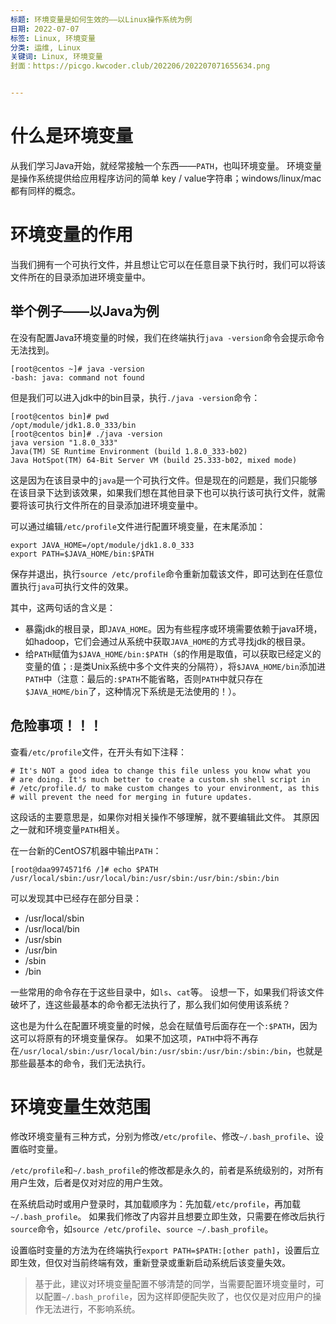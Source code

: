 ```yaml
---
标题: 环境变量是如何生效的——以Linux操作系统为例
日期: 2022-07-07
标签: Linux, 环境变量
分类: 运维, Linux
关键词: Linux, 环境变量
封面：https://picgo.kwcoder.club/202206/202207071655634.png


---
```


# 什么是环境变量

从我们学习Java开始，就经常接触一个东西——`PATH`，也叫环境变量。
环境变量是操作系统提供给应用程序访问的简单 key / value字符串；windows/linux/mac都有同样的概念。

# 环境变量的作用

当我们拥有一个可执行文件，并且想让它可以在任意目录下执行时，我们可以将该文件所在的目录添加进环境变量中。

## 举个例子——以Java为例

在没有配置Java环境变量的时候，我们在终端执行`java -version`命令会提示命令无法找到。
```shell
[root@centos ~]# java -version
-bash: java: command not found
```

但是我们可以进入jdk中的bin目录，执行`./java -version`命令：
```shell
[root@centos bin]# pwd
/opt/module/jdk1.8.0_333/bin
[root@centos bin]# ./java -version
java version "1.8.0_333"
Java(TM) SE Runtime Environment (build 1.8.0_333-b02)
Java HotSpot(TM) 64-Bit Server VM (build 25.333-b02, mixed mode)
```

这是因为在该目录中的`java`是一个可执行文件。但是现在的问题是，我们只能够在该目录下达到该效果，如果我们想在其他目录下也可以执行该可执行文件，就需要将该可执行文件所在的目录添加进环境变量中。

可以通过编辑`/etc/profile`文件进行配置环境变量，在末尾添加：
```shell
export JAVA_HOME=/opt/module/jdk1.8.0_333
export PATH=$JAVA_HOME/bin:$PATH
```
保存并退出，执行`source /etc/profile`命令重新加载该文件，即可达到在任意位置执行`java`可执行文件的效果。

其中，这两句话的含义是：
- 暴露jdk的根目录，即`JAVA_HOME`。因为有些程序或环境需要依赖于java环境，如hadoop，它们会通过从系统中获取`JAVA_HOME`的方式寻找jdk的根目录。
- 给`PATH`赋值为`$JAVA_HOME/bin:$PATH`（`$`的作用是取值，可以获取已经定义的变量的值；`:`是类Unix系统中多个文件夹的分隔符），将`$JAVA_HOME/bin`添加进`PATH`中（注意：最后的`:$PATH`不能省略，否则`PATH`中就只存在`$JAVA_HOME/bin`了，这种情况下系统是无法使用的！）。


## 危险事项！！！

查看`/etc/profile`文件，在开头有如下注释：
```shell
# It's NOT a good idea to change this file unless you know what you
# are doing. It's much better to create a custom.sh shell script in
# /etc/profile.d/ to make custom changes to your environment, as this
# will prevent the need for merging in future updates.
```
这段话的主要意思是，如果你对相关操作不够理解，就不要编辑此文件。
其原因之一就和环境变量`PATH`相关。

在一台新的CentOS7机器中输出`PATH`：
```shell
[root@daa9974571f6 /]# echo $PATH
/usr/local/sbin:/usr/local/bin:/usr/sbin:/usr/bin:/sbin:/bin
```
可以发现其中已经存在部分目录：
- /usr/local/sbin
- /usr/local/bin
- /usr/sbin
- /usr/bin
- /sbin
- /bin

一些常用的命令存在于这些目录中，如`ls`、`cat`等。
设想一下，如果我们将该文件破坏了，连这些最基本的命令都无法执行了，那么我们如何使用该系统？

这也是为什么在配置环境变量的时候，总会在赋值号后面存在一个`:$PATH`，因为这可以将原有的环境变量保存。
如果不加这项，`PATH`中将不再存在`/usr/local/sbin:/usr/local/bin:/usr/sbin:/usr/bin:/sbin:/bin`，也就是那些最基本的命令，我们无法执行。

# 环境变量生效范围

修改环境变量有三种方式，分别为修改`/etc/profile`、修改`~/.bash_profile`、设置临时变量。

`/etc/profile`和`~/.bash_profile`的修改都是永久的，前者是系统级别的，对所有用户生效，后者是仅对对应的用户生效。

在系统启动时或用户登录时，其加载顺序为：先加载`/etc/profile`，再加载`~/.bash_profile`。
如果我们修改了内容并且想要立即生效，只需要在修改后执行`source`命令，如`source /etc/profile`、`source ~/.bash_profile`。

设置临时变量的方法为在终端执行`export PATH=$PATH:[other path]`，设置后立即生效，但仅对当前终端有效，重新登录或重新启动系统后该变量失效。


> 基于此，建议对环境变量配置不够清楚的同学，当需要配置环境变量时，可以配置`~/.bash_profile`，因为这样即便配失败了，也仅仅是对应用户的操作无法进行，不影响系统。

